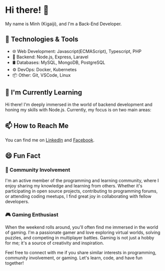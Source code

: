 # Hi there! 👋

My name is Minh (Kigaiji), and I'm a Back-End Developer. 

## 🔧 Technologies & Tools

- 🌐 Web Development: Javascript(ECMAScript), Typescript, PHP
- 💼 Backend: Node.js, Express, Laravel
- 🛢️ Databases: MySQL, MongoDB, PostgreSQL
- ⚙️ DevOps: Docker, Kubernetes
- 📦 Other: Git, VSCode, Linux

## 🌱 I'm Currently Learning

Hi there! I'm deeply immersed in the world of backend development and honing my skills with Node.js. Currently, my focus is on two main areas:

## 📫 How to Reach Me

You can find me on [LinkedIn](https://www.linkedin.com/in/minh-cao-944727246/) and [Facebook](https://www.facebook.com/minhhoang.dh19th2).

## 😄 Fun Fact

### 👥 Community Involvement

I'm an active member of the programming and learning community, where I enjoy sharing my knowledge and learning from others. Whether it's participating in open source projects, contributing to programming forums, or attending coding meetups, I find great joy in collaborating with fellow developers.

### 🎮 Gaming Enthusiast

When the weekend rolls around, you'll often find me immersed in the world of gaming. I'm a passionate gamer and love exploring virtual worlds, solving puzzles, and competing in multiplayer battles. Gaming is not just a hobby for me; it's a source of creativity and inspiration.

Feel free to connect with me if you share similar interests in programming, community involvement, or gaming. Let's learn, code, and have fun together!


